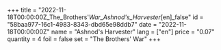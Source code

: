 +++
title = "2022-11-18T00:00:00Z_The_Brothers'_War_Ashnod's_Harvester_[en]_false"
id = "58baa977-16c1-4983-8343-dbd65e98ddb7"
date = "2022-11-18T00:00:00Z"
name = "Ashnod's Harvester"
lang = ["en"]
price = "0.07"
quantity = 4
foil = false
set = "The Brothers' War"
+++

